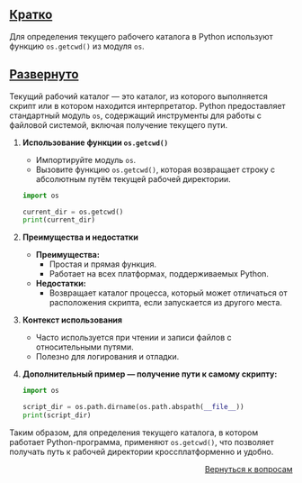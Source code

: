 ## <u>Кратко</u>

Для определения текущего рабочего каталога в Python используют функцию `os.getcwd()` из модуля `os`.

## <u>Развернуто</u>

Текущий рабочий каталог — это каталог, из которого выполняется скрипт или в котором находится интерпретатор. Python
предоставляет стандартный модуль `os`, содержащий инструменты для работы с файловой системой, включая получение текущего
пути.

1. **Использование функции `os.getcwd()`**
    - Импортируйте модуль `os`.
    - Вызовите функцию `os.getcwd()`, которая возвращает строку с абсолютным путём текущей рабочей директории.
    ```python
    import os
 
    current_dir = os.getcwd()
    print(current_dir)
    ```

2. **Преимущества и недостатки**
    - **Преимущества:**
        - Простая и прямая функция.
        - Работает на всех платформах, поддерживаемых Python.
    - **Недостатки:**
        - Возвращает каталог процесса, который может отличаться от расположения скрипта, если запускается из другого
          места.

3. **Контекст использования**
    - Часто используется при чтении и записи файлов с относительными путями.
    - Полезно для логирования и отладки.

4. **Дополнительный пример — получение пути к самому скрипту:**
    ```python
    import os

    script_dir = os.path.dirname(os.path.abspath(__file__))
    print(script_dir)
    ```

Таким образом, для определения текущего каталога, в котором работает Python-программа, применяют `os.getcwd()`, что
позволяет получать путь к рабочей директории кроссплатформенно и удобно.

<div align="right">

[Вернуться к вопросам](../Вопросы.md)

</div>
